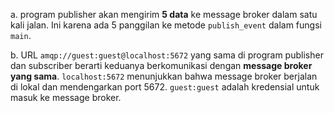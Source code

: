 a. program publisher akan mengirim **5 data** ke message broker dalam satu kali jalan. Ini karena ada 5 panggilan ke metode `publish_event` dalam fungsi `main`.

b. URL `amqp://guest:guest@localhost:5672` yang sama di program publisher dan subscriber berarti keduanya berkomunikasi dengan **message broker yang sama**. `localhost:5672` menunjukkan bahwa message broker berjalan di lokal dan mendengarkan port 5672. `guest:guest` adalah kredensial untuk masuk ke message broker.
